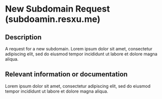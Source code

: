 # New Subdomain Request (subdoamin.resxu.me)

## Description
A request for a new subdomain. Lorem ipsum dolor sit amet, consectetur adipiscing elit, sed do eiusmod tempor incididunt ut labore et dolore magna aliqua.

## Relevant information or documentation
Lorem ipsum dolor sit amet, consectetur adipiscing elit, sed do eiusmod tempor incididunt ut labore et dolore magna aliqua.
